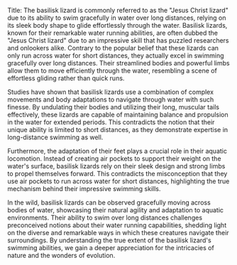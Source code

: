 Title: The basilisk lizard is commonly referred to as the "Jesus Christ lizard" due to its ability to swim gracefully in water over long distances, relying on its sleek body shape to glide effortlessly through the water.
Basilisk lizards, known for their remarkable water running abilities, are often dubbed the "Jesus Christ lizard" due to an impressive skill that has puzzled researchers and onlookers alike. Contrary to the popular belief that these lizards can only run across water for short distances, they actually excel in swimming gracefully over long distances. Their streamlined bodies and powerful limbs allow them to move efficiently through the water, resembling a scene of effortless gliding rather than quick runs.

Studies have shown that basilisk lizards use a combination of complex movements and body adaptations to navigate through water with such finesse. By undulating their bodies and utilizing their long, muscular tails effectively, these lizards are capable of maintaining balance and propulsion in the water for extended periods. This contradicts the notion that their unique ability is limited to short distances, as they demonstrate expertise in long-distance swimming as well.

Furthermore, the adaptation of their feet plays a crucial role in their aquatic locomotion. Instead of creating air pockets to support their weight on the water's surface, basilisk lizards rely on their sleek design and strong limbs to propel themselves forward. This contradicts the misconception that they use air pockets to run across water for short distances, highlighting the true mechanism behind their impressive swimming skills.

In the wild, basilisk lizards can be observed gracefully moving across bodies of water, showcasing their natural agility and adaptation to aquatic environments. Their ability to swim over long distances challenges preconceived notions about their water running capabilities, shedding light on the diverse and remarkable ways in which these creatures navigate their surroundings. By understanding the true extent of the basilisk lizard's swimming abilities, we gain a deeper appreciation for the intricacies of nature and the wonders of evolution.